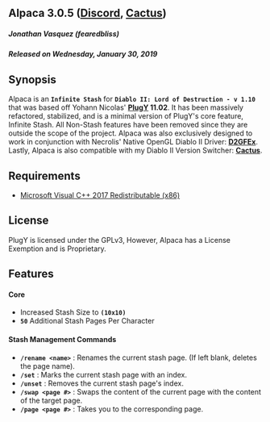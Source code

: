 ## Alpaca 3.0.5 ([Discord](https://discord.gg/PNJsaPa), [Cactus](https://github.com/fearedbliss/Cactus))
##### Jonathan Vasquez (fearedbliss)
##### Released on Wednesday, January 30, 2019

## Synopsis

Alpaca is an **`Infinite Stash`** for **`Diablo II: Lord of Destruction - v 1.10`**
that was based off Yohann Nicolas' **[PlugY](http://plugy.free.fr/en/index.html) 11.02**.
It has been massively refactored, stabilized, and is a minimal version of PlugY's core
feature, Infinite Stash. All Non-Stash features have been removed since they are outside the
scope of the project. Alpaca was also exclusively designed to work in conjunction with Necrolis'
Native OpenGL Diablo II Driver: **[D2GFEx](https://d2mods.info/forum/viewtopic.php?f=5&t=65312)**.
Lastly, Alpaca is also compatible with my Diablo II Version Switcher: **[Cactus](https://github.com/fearedbliss/Cactus)**.

## Requirements

- [Microsoft Visual C++ 2017 Redistributable (x86)](https://aka.ms/vs/15/release/VC_redist.x86.exe)

## License

PlugY is licensed under the GPLv3, However, Alpaca has a License Exemption and is Proprietary.

## Features

#### Core

- Increased Stash Size to **`(10x10)`**
- **`50`** Additional Stash Pages Per Character

#### Stash Management Commands

- **`/rename <name>`** : Renames the current stash page. (If left blank, deletes the page name).
- **`/set`** : Marks the current stash page with an index.
- **`/unset`** : Removes the current stash page's index.
- **`/swap <page #>`** : Swaps the content of the current page with the content of the target page.
- **`/page <page #>`** : Takes you to the corresponding page.
